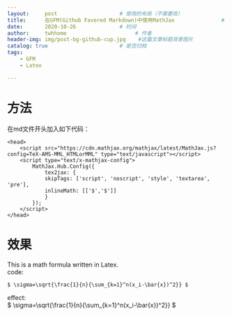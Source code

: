 ```yaml
---
layout:     post                    # 使用的布局（不需要改）
title:      在GFM(Github Favored Markdown)中使用MathJax               # 标题 
date:       2020-10-26              # 时间
author:     twhhome                      # 作者
header-img: img/post-bg-github-cup.jpg    #这篇文章标题背景图片
catalog: true                       # 是否归档
tags:
	- GFM
	- Latex

---
```


<head>
    <script src="https://cdn.mathjax.org/mathjax/latest/MathJax.js?config=TeX-AMS-MML_HTMLorMML" type="text/javascript"></script>
    <script type="text/x-mathjax-config">
        MathJax.Hub.Config({
            tex2jax: {
            skipTags: ['script', 'noscript', 'style', 'textarea', 'pre'],
            inlineMath: [['$','$']]
            }
        });
    </script>
</head>

# 方法

在md文件开头加入如下代码：
```
<head>
    <script src="https://cdn.mathjax.org/mathjax/latest/MathJax.js?config=TeX-AMS-MML_HTMLorMML" type="text/javascript"></script>
    <script type="text/x-mathjax-config">
        MathJax.Hub.Config({
            tex2jax: {
            skipTags: ['script', 'noscript', 'style', 'textarea', 'pre'],
            inlineMath: [['$','$']]
            }
        });
    </script>
</head>
```

# 效果
This is a math formula written in Latex.  
code:  
```
$ \sigma=\sqrt{\frac{1}{n}{\sum_{k=1}^n(x_i-\bar{x})^2}} $
```
effect:  
$ \sigma=\sqrt{\frac{1}{n}{\sum_{k=1}^n(x_i-\bar{x})^2}} $
